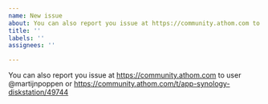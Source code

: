 ```yaml
---
name: New issue
about: You can also report you issue at https://community.athom.com to user @martijnpoppen or https://community.athom.com/t/app-synology-diskstation/49744
title: ''
labels: ''
assignees: ''

---
```


You can also report you issue at https://community.athom.com to user @martijnpoppen or https://community.athom.com/t/app-synology-diskstation/49744
